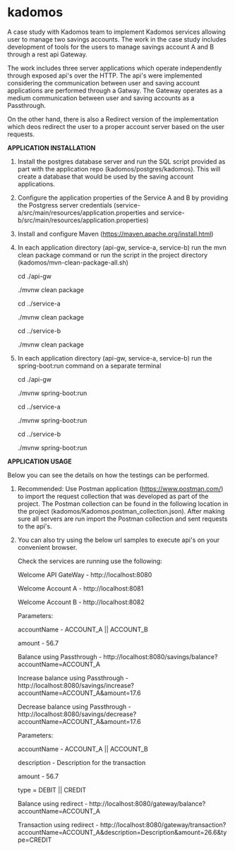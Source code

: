 # kadomos
A case study with Kadomos team to implement Kadomos services allowing user to manage two savings accounts. The work in the case study includes development of tools for the users to manage savings account A and B through a rest api Gateway. 

The work includes three server applications which operate independently through exposed api's over the HTTP. The api's were implemented considering the communication between user and saving account applications are performed through a Gatway. The Gateway operates as a medium communication between user and saving accounts as a Passthrough.

On the other hand, there is also a Redirect version of the implementation which deos redirect the user to a proper account server based on the user requests.

**APPLICATION INSTALLATION**
1. Install the postgres database server and run the SQL script provided as part with the application repo (kadomos/postgres/kadomos). This will create a database that would be used by the saving account applications.
2. Configure the application properties of the Service A and B by providing the Postgress server credentials (service-a/src/main/resources/application.properties and service-b/src/main/resources/application.properties) 
3. Install and configure Maven (https://maven.apache.org/install.html)
4. In each application directory (api-gw, service-a, service-b) run the mvn clean package command or run the script in the project directory (kadomos/mvn-clean-package-all.sh)
    

    cd ./api-gw

    ./mvnw clean package
    
    cd ../service-a

    ./mvnw clean package
    
    cd ../service-b

    ./mvnw clean package

    

5. In each application directory (api-gw, service-a, service-b) run the spring-boot:run command on a separate terminal


    cd ./api-gw

    ./mvnw spring-boot:run
    
    cd ../service-a

    ./mvnw spring-boot:run
    
    cd ../service-b

    ./mvnw spring-boot:run



**APPLICATION USAGE**

Below you can see the details on how the testings can be performed.
1. Recommended: Use Postman application (https://www.postman.com/) to import the request collection that was developed as part of the project. The Postman collection can be found in the following location in the project (kadomos/Kadomos.postman_collection.json). After making sure all servers are run import the Postman collection and sent requests to the api's.
2. You can also try using the below url samples to execute api's on your convenient browser.
   

    Check the services are running use the following:

    Welcome API GateWay - http://localhost:8080

    Welcome Account A - http://localhost:8081

    Welcome Account B - http://localhost:8082


    Parameters: 

    accountName - ACCOUNT_A || ACCOUNT_B

    amount - 56.7

    
    Balance using Passthrough - http://localhost:8080/savings/balance?accountName=ACCOUNT_A

    Increase balance using Passthrough - http://localhost:8080/savings/increase?accountName=ACCOUNT_A&amount=17.6

    Decrease balance using Passthrough - http://localhost:8080/savings/decrease?accountName=ACCOUNT_A&amount=17.6

    
    
    Parameters:

    accountName - ACCOUNT_A || ACCOUNT_B

    description - Description for the transaction

    amount - 56.7

    type = DEBIT || CREDIT

    
    Balance using redirect - http://localhost:8080/gateway/balance?accountName=ACCOUNT_A

    Transaction using redirect - http://localhost:8080/gateway/transaction?accountName=ACCOUNT_A&description=Description&amount=26.6&type=CREDIT





